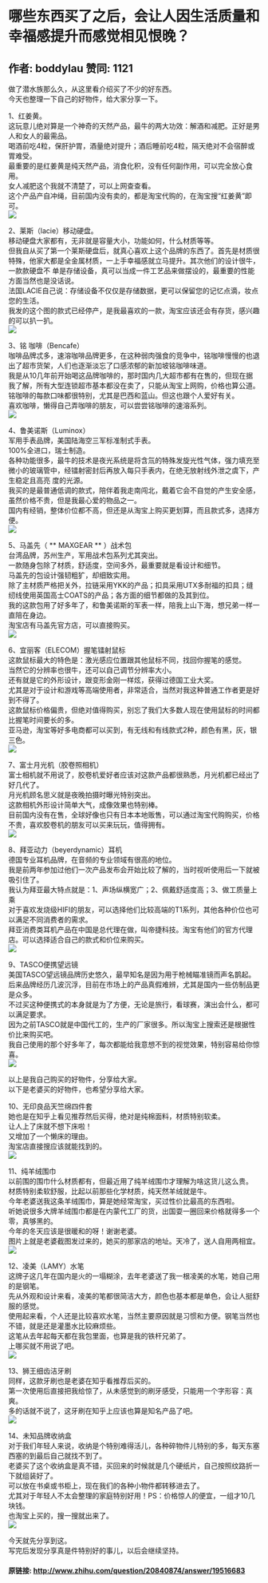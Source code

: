 # 哪些东西买了之后，会让人因生活质量和幸福感提升而感觉相见恨晚？
## 作者: boddylau  赞同: 1121
做了潜水族那么久，从这里看介绍买了不少的好东西。  
今天也整理一下自己的好物件，给大家分享一下。  
  
1、红姜黄。  
这玩意儿绝对算是一个神奇的天然产品，最牛的两大功效：解酒和减肥。正好是男人和女人的最需品。  
喝酒前吃4粒，保肝护胃，酒量绝对提升；酒后睡前吃4粒，隔天绝对不会宿醉或胃难受。  
最重要的是红姜黄是纯天然产品，消食化积，没有任何副作用，可以完全放心食用。  
女人减肥这个我就不清楚了，可以上网查查看。  
这个产品产自冲绳，目前国内没有卖的，都是淘宝代购的，在淘宝搜“红姜黄”即可。  
![](http://pic3.zhimg.com/f3c18c28ceca565f392f749047930545_b.jpg)


2、莱斯（lacie）移动硬盘。  
移动硬盘大家都有，无非就是容量大小，功能如何，什么材质等等。  
但我自从买了第一个莱斯硬盘后，就真心喜欢上这个品牌的东西了。首先是材质很特殊，他家大都是全金属材质，一上手幸福感就立马提升。其次他们的设计很牛，一款款硬盘不
单是存储设备，真可以当成一件工艺品来做摆设的，最重要的性能方面当然也是没话说。  
法国LACIE自己说：存储设备不仅仅是存储数据，更可以保留您的记忆点滴，妆点您的生活。  
我发的这个图的款式已经停产，是我最喜欢的一款，淘宝应该还会有存货，感兴趣的可以扒一扒。  
![](http://pic1.zhimg.com/925d23698ab78e6165cedea0cd397995_b.jpg)

 3、铭
咖啡（Bencafe）  
咖啡品牌忒多，速溶咖啡品牌更多，在这种弱肉强食的竞争中，铭咖啡慢慢的也退出了超市货架，人们也逐渐淡忘了口感浓郁的新加坡铭咖啡味道。  
我是从10几年前开始喝这品牌咖啡的，那时国内几大超市都有在售的，但现在据我了解，所有大型连锁超市基本都没在卖了，只能从淘宝上网购，价格也算公道。  
铭咖啡的每款口味都很特别，尤其是巴西和蓝山。但这也跟个人爱好有关。  
喜欢咖啡，懒得自己弄咖啡的朋友，可以尝尝铭咖啡的速溶系列。  
![](http://pic3.zhimg.com/181e1d298e459951df11661a8a85d1e2_b.jpg)


4、鲁美诺斯（Luminox）  
军用手表品牌，美国陆海空三军标准制式手表。  
100%全进口，瑞士制造。  
各种功能很多，最牛的技术是夜光系统是将含氚的特殊发旋光性气体，强力填充至微小的玻璃管中，经镭射密封后再放入每只手表内，在绝无放射线外泄之虞下，产生稳定且高亮
度的光源。  
我买的是最普通低调的款式，陪伴着我走南闯北，戴着它会不自觉的产生安全感，虽然价格不贵，但是我最心爱的物品之一。  
国内有经销，整体价位都不高，但还是从淘宝上购买更划算，而且款式多，选择方便。  
![](http://pic4.zhimg.com/aa2a95de1d4a509ba2a5be5d01d939cd_b.jpg)

 5、马盖先（ **
MAXGEAR ** ）战术包  
台湾品牌，苏州生产，军用战术包系列尤其突出。  
一款随身包除了材质，舒适度，空间多外，最重要就是看设计和细节。  
马盖先的包设计强韧粗犷，却细致实用。  
除了主材质严格把关外，拉链采用YKK的产品；扣具采用UTX多耐福的扣具；缝纫线使用英国高士COATS的产品；各方面的细节都做的及其到位。  
我的这款包用了好多年了，和鲁美诺斯的军表一样，陪我上山下海，想兄弟一样一直陪在身边。  
淘宝店有马盖先官方店，可以直接购买。  
![](http://pic3.zhimg.com/27f6aaf8482d943350c54ecd4cbacf97_b.jpg)


6、宜丽客（ELECOM）握笔镭射鼠标  
这款鼠标最大的特色是：激光感应位置跟其他鼠标不同，找回你握笔的感觉。  
当然它的分辨率也很牛，还可以自己调节分辨率大小。  
还有就是它的外形设计，跟变形金刚一样炫，获得过德国工业大奖。  
尤其是对于设计和游戏等高端使用者，非常适合，当然对我这种普通工作者更是好到不得了。  
这款鼠标价格偏贵，但绝对值得购买，别忘了我们大多数人现在使用鼠标的时间都比握笔时间要长的多。  
亚马逊，淘宝等好多电商都可以买到，有无线和有线款式2种，颜色有黑，灰，银三色。  
![](http://pic3.zhimg.com/bcef732c97462e2d8984ed9b92698027_b.jpg)


7、富士月光机（胶卷照相机）  
富士相机就不用说了，胶卷机爱好者应该对这款产品都很熟悉，月光机都已经出了好几代了。  
月光机顾名思义就是夜晚拍摄时曝光特别突出。  
这款相机外形设计简单大气，成像效果也特别棒。  
目前国内没有在售，全球好像也只有日本本地贩售，可以通过淘宝代购购买，价格不贵，喜欢胶卷机的朋友可以买来玩玩，值得拥有。  
![](http://pic1.zhimg.com/1fd640feb2a28e81a85dbd8030de1831_b.jpg)


8、拜亚动力（beyerdynamic）耳机  
德国专业耳机品牌，在音频的专业领域有很高的地位。  
我是前两年参加过他们一次产品发布会开始比较了解的，当时视听使用后一下就被吸引住了。  
我认为拜亚最大特点就是：1、声场纵横宽广；2、佩戴舒适度高；3、做工质量上乘  
对于喜欢发烧级HIFI的朋友，可以选择他们比较高端的T1系列，其他各种价位也可以满足不同消费者的需求。  
拜亚消费类耳机产品在中国是总代理在做，叫帝捷科技。淘宝有他们的官方代理店。可以选择适合自己的款式和价位来购买。  
![](http://pic4.zhimg.com/532b7a17087e10bb3c87117b7eb247b0_b.jpg)

 9、TASCO便携望远镜  
美国TASCO望远镜品牌历史悠久，最早知名是因为用于枪械瞄准镜而声名鹊起。  
后来品牌经历几波沉浮，目前在市场上的产品真假难辨，尤其是国内一些仿制品更是众多。  
不过买这种便携式的本身就是为了方便，无论是旅行，看球赛，演出会什么，都可以满足要求。  
因为之前TASCO就是中国代工的，生产的厂家很多。所以淘宝上搜索还是根据性价比来购买吧。  
我自己使用的那个好多年了，每次都能给我意想不到的视觉效果，特别容易给你惊喜。  
![](http://pic4.zhimg.com/512b2106fdaf07839b0e2cc1bef2fbcd_b.jpg)


以上是我自己购买的好物件，分享给大家。  
以下是老婆买的好物件，也希望分享给大家。  
  
10、无印良品天竺绵四件套  
她也是在知乎上看见推荐然后买得，绝对是纯棉面料，材质特别软柔。  
让人上了床就不想下床啦！  
又增加了一个懒床的理由。  
淘宝店直接搜应该就能找到的。  
![](http://pic2.zhimg.com/9b7f1ca16867f04fbfe8f2d6688a8421_b.jpg)

 11、纯羊绒围巾  
以前围的围巾什么材质都有，但最近用了纯羊绒围巾才理解为啥这货儿这么贵。  
材质特别柔软舒服，比起以前那些化学材质，纯天然羊绒就是牛。  
今年老婆送我这条羊绒围巾，算是她经常淘宝，买过性价比最高的东西啦。  
听她说很多大牌羊绒围巾都是在内蒙代工厂的货，出国耍一圈回来价格就得多一个零，真够黑的。  
今年的冬天应该是很暖和的呀！谢谢老婆。  
图片上就是老婆截图发过来的，她买的那家店的地址。天冷了，送人自用两相宜。  
![](http://pic2.zhimg.com/d6ac023ed16325ea3d32076f2fbfa574_b.jpg)


12、凌美（LAMY）水笔  
这牌子这几年在国内是火的一塌糊涂，去年老婆送了我一根凌美的水笔，她自己用的是钢笔。  
先从外观和设计来看，凌美的笔都很简洁大方，颜色也基本都是单色，会让人挺舒服的感觉。  
使用起来看，个人还是比较喜欢水笔，当然主要原因就是习惯和方便。钢笔当然也不错，就是还是灌墨水比较麻烦些。  
这笔从去年起每天都在我包里面，也算是我的铁杆兄弟了。  
上哪买就不用说了吧。  
![](http://pic3.zhimg.com/fb867f99bc300d6c44dc6be0add1a886_b.jpg)

 13、狮王细齿洁牙刷  
同样，这款牙刷也是老婆在知乎看推荐后买的。  
第一次使用后直接把我给惊了，从未感觉到的刷牙感受，只能用一个字形容：真爽。  
多的话就不说了，这牙刷在知乎上应该也算是知名产品了吧。  
![](http://pic3.zhimg.com/63346c81efbd8580c4bb08808af1d3d9_b.jpg)

 14、未知品牌收纳盒  
对于我们年轻人来说，收纳是个特别难得活儿，各种碎物件儿特别的多，每天东塞西塞的到最后自己就找不到了。  
老婆买了这个收纳盒是真不错，买回来的时候就是几个硬纸片，自己按照纹路折一下就组装好了。  
可以放在书桌或书柜上，现在我们的各种小物件都转移进去了。  
尤其对于年轻人不太会整理的家庭特别好用！PS：价格惊人的便宜，一组才10几块钱。  
也淘宝上买的，搜一搜就出来了。  
![](http://pic2.zhimg.com/aef0b176b85c79e933c697657b2cf93c_b.jpg)

 今天就先分享到这。  
写完后发现分享真是件特别好的事儿，以后会继续坚持。

#### 原链接: http://www.zhihu.com/question/20840874/answer/19516683